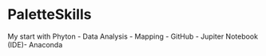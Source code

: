 # PaletteSkills
My start with Phyton - Data Analysis - Mapping - GitHub - Jupiter Notebook (IDE)- Anaconda 
